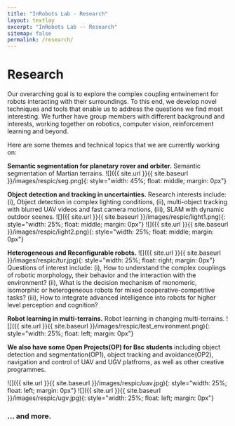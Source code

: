 ```yaml
---
title: "InRobots Lab - Research"
layout: textlay
excerpt: "InRobots Lab -- Research"
sitemap: false
permalink: /research/
---
```


# Research

Our overarching goal is to explore the complex coupling entwinement for robots interacting with their surroundings. To this end, we develop novel techniques and tools that enable us to address the questions we find most interesting. We further have group members with different background and interests, working together on robotics, computer vision, reinforcement learning and beyond.

Here are some themes and technical topics that we are currently working on:

**Semantic segmentation for planetary rover and orbiter.**
Semantic segmentation of Martian terrains.
![]({{ site.url }}{{ site.baseurl }}/images/respic/seg.png){: style="width: 45%; float: middle; margin: 0px"}

**Object detection and tracking in uncertainties.**
Research interests include: (i), Object detection in complex lighting conditions, (ii), multi-object tracking with blurred UAV videos and fast camera motions, (iii), SLAM with dynamic outdoor scenes.
![]({{ site.url }}{{ site.baseurl }}/images/respic/light1.png){: style="width: 25%; float: middle; margin: 0px"}
![]({{ site.url }}{{ site.baseurl }}/images/respic/light2.png){: style="width: 25%; float: middle; margin: 0px"}

**Heterogeneous and Reconfigurable robots.** ![]({{ site.url }}{{ site.baseurl }}/images/respic/tur.jpg){: style="width: 25%; float: right; margin: 0px"}
Questions of interest include: (i), How to understand the complex couplings of robotic morphology, their behavior and the interaction with the environment? (ii), What is the decision mechanism of monomeric, isomorphic or heterogeneous robots for mixed cooperative-competitive tasks? (iii), How to integrate advanced intelligence into robots for higher level perception and cognition?

**Robot learning in multi-terrains.** Robot learning in changing multi-terrains.
![]({{ site.url }}{{ site.baseurl }}/images/respic/test_environment.png){: style="width: 25%; float: left; margin: 0px"}

**We also have some Open Projects(OP) for Bsc students** including object detection and segmentation(OP1), object tracking and avoidance(OP2), navigation and control of UAV and UGV platfroms, as well as other creative programmes.

![]({{ site.url }}{{ site.baseurl }}/images/respic/uav.jpg){: style="width: 25%; float: left; margin: 0px"}
![]({{ site.url }}{{ site.baseurl }}/images/respic/ugv.jpg){: style="width: 25%; float: left; margin: 0px"}

### ... and more.
